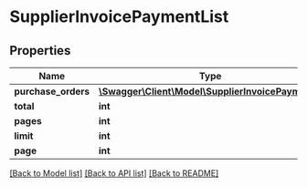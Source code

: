 # SupplierInvoicePaymentList

## Properties
Name | Type | Description | Notes
------------ | ------------- | ------------- | -------------
**purchase_orders** | [**\Swagger\Client\Model\SupplierInvoicePayment[]**](SupplierInvoicePayment.md) |  | [optional] 
**total** | **int** |  | [optional] 
**pages** | **int** |  | [optional] 
**limit** | **int** |  | [optional] 
**page** | **int** |  | [optional] 

[[Back to Model list]](../README.md#documentation-for-models) [[Back to API list]](../README.md#documentation-for-api-endpoints) [[Back to README]](../README.md)


